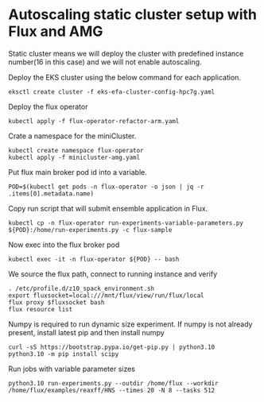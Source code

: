 # Autoscaling static cluster setup with Flux and AMG
Static cluster means we will deploy the cluster with predefined instance number(16 in this case) and we will not enable autoscaling.

Deploy the EKS cluster using the below command for each application. 

```console
eksctl create cluster -f eks-efa-cluster-config-hpc7g.yaml
```

Deploy the flux operator
```console
kubectl apply -f flux-operator-refactor-arm.yaml
```

Crate a namespace for the miniCluster.
```console
kubectl create namespace flux-operator
kubectl apply -f minicluster-amg.yaml
```

Put flux main broker pod id into a variable. 
```console
POD=$(kubectl get pods -n flux-operator -o json | jq -r .items[0].metadata.name)
```

Copy run script that will submit ensemble application in Flux.
```console
kubectl cp -n flux-operator run-experiments-variable-parameters.py ${POD}:/home/run-experiments.py -c flux-sample
```

Now exec into the flux broker pod
```console
kubectl exec -it -n flux-operator ${POD} -- bash
```

We source the flux path, connect to running instance and verify
```console
. /etc/profile.d/z10_spack_environment.sh
export fluxsocket=local:///mnt/flux/view/run/flux/local
flux proxy $fluxsocket bash
flux resource list
```

Numpy is required to run dynamic size experiment. If numpy is not already present, install latest pip and then install numpy
```pycon
curl -sS https://bootstrap.pypa.io/get-pip.py | python3.10
python3.10 -m pip install scipy
```

Run jobs with variable parameter sizes
```
python3.10 run-experiments.py --outdir /home/flux --workdir /home/flux/examples/reaxff/HNS --times 20 -N 8 --tasks 512
```